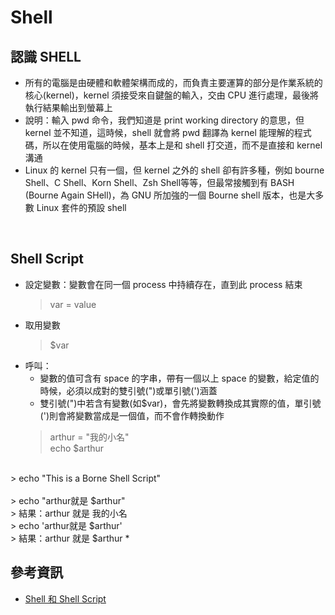 # Shell

## 認識 SHELL
* 所有的電腦是由硬體和軟體架構而成的，而負責主要運算的部分是作業系統的核心(kernel)，kernel 須接受來自鍵盤的輸入，交由 CPU 進行處理，最後將執行結果輸出到螢幕上
* 說明：輸入 pwd 命令，我們知道是 print working directory 的意思，但 kernel 並不知道，這時候，shell 就會將 pwd 翻譯為 kernel 能理解的程式碼，所以在使用電腦的時候，基本上是和 shell 打交道，而不是直接和 kernel 溝通
* Linux 的 kernel 只有一個，但 kernel 之外的 shell 卻有許多種，例如 bourne Shell、C Shell、Korn Shell、Zsh Shell等等，但最常接觸到有 BASH (Bourne Again SHell)，為 GNU 所加強的一個 Bourne shell 版本，也是大多數 Linux 套件的預設 shell
<br>

## Shell Script
* 設定變數：變數會在同一個 process 中持續存在，直到此 process 結束
  > var = value
* 取用變數
  > $var
* 呼叫：
  * 變數的值可含有 space 的字串，帶有一個以上 space 的變數，給定值的時候，必須以成對的雙引號(")或單引號(')涵蓋
  * 雙引號(")中若含有變數(如$var)，會先將變數轉換成其實際的值，單引號(')則會將變數當成是一個值，而不會作轉換動作
  > arthur = "我的小名" <br>
  > echo $arthur <br>
<br>
  > echo "This is a Borne Shell Script" <br>
<br>
  > echo "arthur就是 $arthur" <br>
  > 結果：arthur 就是 我的小名 <br>
  > echo 'arthur就是 $arthur' <br>
  > 結果：arthur 就是 $arthur
* 
<br>

## 參考資訊
* [Shell 和 Shell Script](https://www.cyut.edu.tw/~ywfan/1109linux/201109chapter11shell%20script.htm)
<br>
